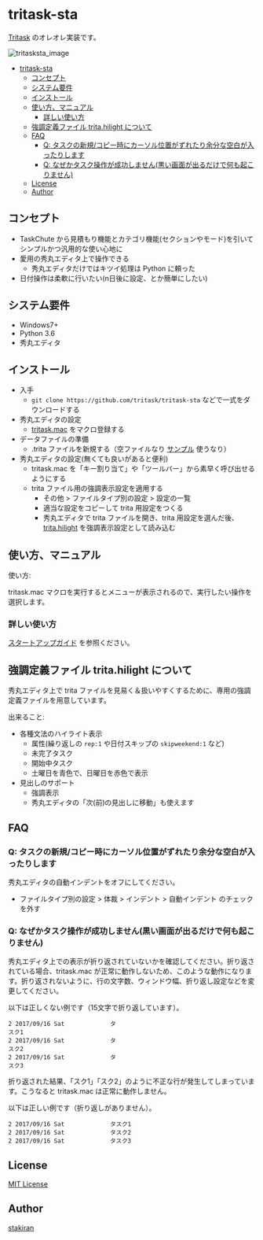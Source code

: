# tritask-sta
[Tritask](https://github.com/tritask/tritask-spec) のオレオレ実装です。

![tritasksta_image](https://user-images.githubusercontent.com/23325839/28743090-32fc207c-747c-11e7-81f3-6a9764bffb43.jpg)

<!-- toc -->
- [tritask-sta](#tritask-sta)
  - [コンセプト](#コンセプト)
  - [システム要件](#システム要件)
  - [インストール](#インストール)
  - [使い方、マニュアル](#使い方マニュアル)
    - [詳しい使い方](#詳しい使い方)
  - [強調定義ファイル trita.hilight について](#強調定義ファイル-tritahilight-について)
  - [FAQ](#faq)
    - [Q: タスクの新規/コピー時にカーソル位置がずれたり余分な空白が入ったりします](#q-タスクの新規コピー時にカーソル位置がずれたり余分な空白が入ったりします)
    - [Q: なぜかタスク操作が成功しません(黒い画面が出るだけで何も起こりません)](#q-なぜかタスク操作が成功しません黒い画面が出るだけで何も起こりません)
  - [License](#license)
  - [Author](#author)

## コンセプト
- TaskChute から見積もり機能とカテゴリ機能(セクションやモード)を引いてシンプルかつ汎用的な使い心地に
- 愛用の秀丸エディタ上で操作できる
  - 秀丸エディタだけではキツイ処理は Python に頼った
- 日付操作は柔軟に行いたい(n日後に設定、とか簡単にしたい)

## システム要件
- Windows7+
- Python 3.6
- 秀丸エディタ

## インストール
- 入手
  - `git clone https://github.com/tritask/tritask-sta` などで一式をダウンロードする
- 秀丸エディタの設定
  - [tritask.mac](tritask.mac) をマクロ登録する
- データファイルの準備
  - .trita ファイルを新規する（空ファイルなり [サンプル](sample.trita) 使うなり）
- 秀丸エディタの設定(無くても良いがあると便利)
  - tritask.mac を「キー割り当て」や「ツールバー」から素早く呼び出せるようにする
  - trita ファイル用の強調表示設定を適用する
    - その他 > ファイルタイプ別の設定 > 設定の一覧
    - 適当な設定をコピーして trita 用設定をつくる
    - 秀丸エディタで trita ファイルを開き、trita 用設定を選んだ後、[trita.hilight](trita.hilight) を強調表示設定として読み込む

## 使い方、マニュアル
使い方:

tritask.mac マクロを実行するとメニューが表示されるので、実行したい操作を選択します。

### 詳しい使い方
[スタートアップガイド](https://github.com/tritask/tritask-spec/blob/master/startup_trita.md) を参照ください。

## 強調定義ファイル trita.hilight について
秀丸エディタ上で trita ファイルを見易く＆扱いやすくするために、専用の強調定義ファイルを用意しています。

出来ること:

- 各種文法のハイライト表示
  - 属性(繰り返しの `rep:1` や日付スキップの `skipweekend:1` など)
  - 未完了タスク
  - 開始中タスク
  - 土曜日を青色で、日曜日を赤色で表示
- 見出しのサポート
  - 強調表示
  - 秀丸エディタの「次(前)の見出しに移動」も使えます

## FAQ

### Q: タスクの新規/コピー時にカーソル位置がずれたり余分な空白が入ったりします
秀丸エディタの自動インデントをオフにしてください。

- ファイルタイプ別の設定 > 体裁 > インデント > 自動インデント のチェックを外す

### Q: なぜかタスク操作が成功しません(黒い画面が出るだけで何も起こりません)
秀丸エディタ上での表示が折り返されていないかを確認してください。折り返されている場合、tritask.mac が正常に動作しないため、このような動作になります。折り返されないように、行の文字数、ウィンドウ幅、折り返し設定などを変更してください。

以下は正しくない例です（15文字で折り返しています）。

```
2 2017/09/16 Sat             タ
スク1
2 2017/09/16 Sat             タ
スク2
2 2017/09/16 Sat             タ
スク3
```

折り返された結果、「スク1」「スク2」のように不正な行が発生してしまっています。こうなると tritask.mac は正常に動作しません。

以下は正しい例です（折り返しがありません）。

```
2 2017/09/16 Sat             タスク1
2 2017/09/16 Sat             タスク2
2 2017/09/16 Sat             タスク3
```

## License
[MIT License](LICENSE)

## Author
[stakiran](https://github.com/stakiran)
